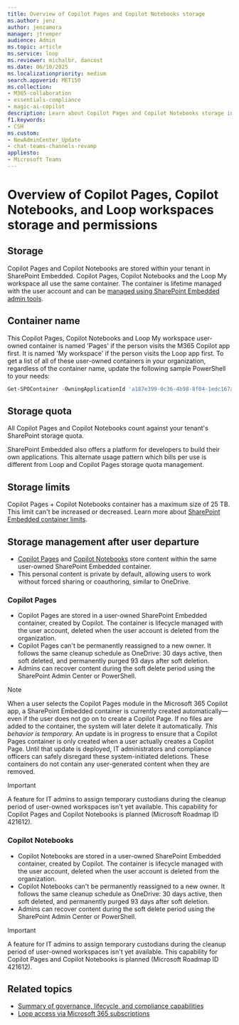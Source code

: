```yaml
---
title: Overview of Copilot Pages and Copilot Notebooks storage
ms.author: jenz
author: jenzamora
manager: jtremper
audience: Admin
ms.topic: article
ms.service: loop
ms.reviewer: michalbr, dancost
ms.date: 06/10/2025
ms.localizationpriority: medium
search.appverid: MET150
ms.collection: 
- M365-collaboration
- essentials-compliance
- magic-ai-copilot
description: Learn about Copilot Pages and Copilot Notebooks storage in the Microsoft 365 ecosystem.
f1.keywords:
- CSH
ms.custom: 
- NewAdminCenter_Update
- chat-teams-channels-revamp
appliesto: 
- Microsoft Teams
---
```


# Overview of Copilot Pages, Copilot Notebooks, and Loop workspaces storage and permissions

## Storage

Copilot Pages and Copilot Notebooks are stored within your tenant in SharePoint Embedded. Copilot Pages, Copilot Notebooks and the Loop My workspace all use the same container. The container is lifetime managed with the user account and can be [managed using SharePoint Embedded admin tools](/microsoft-365/loop/cpcn-loop-spe-management).

## Container name

This Copilot Pages, Copilot Notebooks and Loop My workspace user-owned container is named 'Pages' if the person visits the M365 Copilot app first. It is named 'My workspace' if the person visits the Loop app first. To get a list of all of these user-owned containers in your organization, regardless of the container name, update the following sample PowerShell to your needs:

```PowerShell
Get-SPOContainer -OwningApplicationId 'a187e399-0c36-4b98-8f04-1edc167a0996' | WHERE OwnershipType -EQ 'UserOwned' | FT
```

## Storage quota

All Copilot Pages and Copilot Notebooks count against your tenant's SharePoint storage quota.

SharePoint Embedded also offers a platform for developers to build their own applications. This alternate usage pattern which bills per use is different from Loop and Copilot Pages storage quota management.

## Storage limits

Copilot Pages + Copilot Notebooks container has a maximum size of 25 TB. This limit can't be increased or decreased. Learn more about [SharePoint Embedded container limits](/sharepoint/dev/embedded/concepts/app-concepts/limits-calling).

## Storage management after user departure

- [Copilot Pages](#copilot-pages) and [Copilot Notebooks](#copilot-notebooks) store content within the same user-owned SharePoint Embedded container.
- This personal content is private by default, allowing users to work without forced sharing or coauthoring, similar to OneDrive.

### Copilot Pages

- Copilot Pages are stored in a user-owned SharePoint Embedded container, created by Copilot. The container is lifecycle managed with the user account, deleted when the user account is deleted from the organization.
- Copilot Pages can't be permanently reassigned to a new owner. It follows the same cleanup schedule as OneDrive: 30 days active, then soft deleted, and permanently purged 93 days after soft deletion.
- Admins can recover content during the soft delete period using the SharePoint Admin Center or PowerShell.

> [!NOTE]
> When a user selects the Copilot Pages module in the Microsoft 365 Copilot app, a SharePoint Embedded container is currently created automatically—even if the user does not go on to create a Copilot Page. If no files are added to the container, the system will later delete it automatically. *This behavior is temporary.* An update is in progress to ensure that a Copilot Pages container is only created when a user actually creates a Copilot Page. Until that update is deployed, IT administrators and compliance officers can safely disregard these system-initiated deletions. These containers do not contain any user-generated content when they are removed.

> [!IMPORTANT]
> A feature for IT admins to assign temporary custodians during the cleanup period of user-owned workspaces isn't yet available. This capability for Copilot Pages and Copilot Notebooks is planned (Microsoft Roadmap ID 421612).

### Copilot Notebooks

- Copilot Notebooks are stored in a user-owned SharePoint Embedded container, created by Copilot. The container is lifecycle managed with the user account, deleted when the user account is deleted from the organization.
- Copilot Notebooks can't be permanently reassigned to a new owner. It follows the same cleanup schedule as OneDrive: 30 days active, then soft deleted, and permanently purged 93 days after soft deletion.
- Admins can recover content during the soft delete period using the SharePoint Admin Center or PowerShell.

> [!IMPORTANT]
> A feature for IT admins to assign temporary custodians during the cleanup period of user-owned workspaces isn't yet available. This capability for Copilot Pages and Copilot Notebooks is planned (Microsoft Roadmap ID 421612).

## Related topics

- [Summary of governance, lifecycle, and compliance capabilities](/microsoft-365/loop/loop-compliance-summary)
- [Loop access via Microsoft 365 subscriptions](https://support.microsoft.com/office/92915461-4b14-49a4-9cd4-d1c259292afa)
